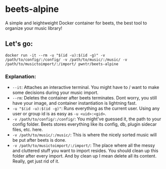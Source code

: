 # beets-alpine
A simple and leightweight Docker container for beets, the best tool to organize your music library!

## Let's go:
```
docker run -it --rm -u "$(id -u):$(id -g)" -v /path/to/config/:/config/ -v /path/to/music/:/music/ -v /path/to/musictoimport/:/import/ pwntr/beets-alpine
```

### Explanation:
- `--it`: Attaches an interactive terminal. You might have to / want to make some decisions during your music import.
- `--rm`: Deletes the container after beets terminates. Dont worry, you still have your image, and container instantiation is lightning fast.
- `-u "$(id -u):$(id -g)"`: Runs everything as the current user. Using any user or group id is as easy as `-u <uid>:<gid>`.
- `-v /path/to/config/:/config/`: You might've guessed it, the path to your config folder. Beets stores everything like its config, db, plugin sidecar files, etc. here.
- `-v /path/to/music/:/music/`: This is where the nicely sorted music will be put after beets is done.
- `-v /path/to/musictoimport/:/import/`: The place where all the messy and cluttered stuff you want to import resides. You should clean up this folder after every import. And by clean up I mean delete all its content. Really, get just rid of it.
